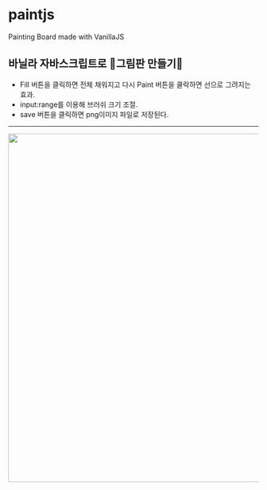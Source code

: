 # paintjs
Painting Board made with VanillaJS

바닐라 자바스크립트로 🎨그림판 만들기🎨
---  
+  Fill 버튼을 클릭하면 전체 채워지고 다시 Paint 버튼을 쿨락하면 선으로 그려지는 효과.
+  input:range를 이용해 브러쉬 크기 조절.
+  save 버튼을 클릭하면 png이미지 파일로 저장된다.
---
<img src="https://user-images.githubusercontent.com/68538657/101015687-1c92e200-35ab-11eb-886a-211f6464278b.gif" width="700">

